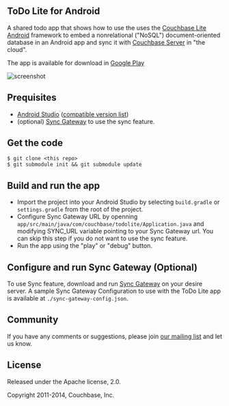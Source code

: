 ## ToDo Lite for Android

A shared todo app that shows how to use the uses the [Couchbase Lite Android](https://github.com/couchbase/couchbase-lite-android) framework to embed a nonrelational ("NoSQL") document-oriented database in an Android app and sync it with [Couchbase Server](http://www.couchbase.com/nosql-databases/couchbase-server) in "the cloud".

The app is available for download in [Google Play](https://play.google.com/store/apps/details?id=com.couchbase.todolite&hl=en)

![screenshot](http://cl.ly/image/0C2N2F1X3J2a/todolite_screenshot.png)

## Prequisites

* [Android Studio](http://developer.android.com/sdk/installing/studio.html) ([compatible version list](https://github.com/couchbase/couchbase-lite-android#building-couchbase-lite-master-branch-from-source))
* (optional) [Sync Gateway](https://github.com/couchbaselabs/sync_gateway) to use the sync feature.

## Get the code

```
$ git clone <this repo>
$ git submodule init && git submodule update
```

## Build and run the app

* Import the project into your Android Studio by selecting `build.gradle` or `settings.gradle` from the root of the project.
* Configure Sync Gateway URL by openning `app/src/main/java/com/couchbase/todolite/Application.java` and modifying SYNC_URL variable pointing to your Sync Gateway url. You can skip this step if you do not want to use the sync feature.
* Run the app using the "play" or "debug" button.

## Configure and run Sync Gateway (Optional)

To use Sync feature, download and run [Sync Gateway](https://github.com/couchbaselabs/sync_gateway) on your desire server. A sample Sync Gateway Configuration to use with the ToDo Lite app is available at `./sync-gateway-config.json`.

## Community

If you have any comments or suggestions, please join [our mailing list](https://groups.google.com/forum/#!forum/mobile-couchbase) and let us know.

## License

Released under the Apache license, 2.0.

Copyright 2011-2014, Couchbase, Inc.
